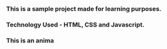 ### This is a sample project made for learning purposes.
### Technology Used - HTML, CSS and Javascript.

### This is an anima